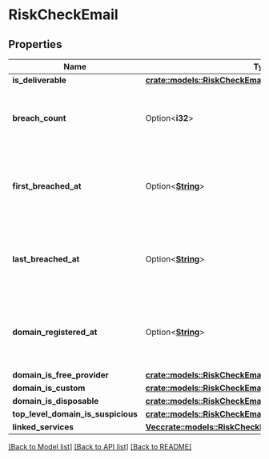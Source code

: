 # RiskCheckEmail

## Properties

Name | Type | Description | Notes
------------ | ------------- | ------------- | -------------
**is_deliverable** | [**crate::models::RiskCheckEmailIsDeliverableStatus**](RiskCheckEmailIsDeliverableStatus.md) |  | 
**breach_count** | Option<**i32**> | Count of all known breaches of this email address if known. | 
**first_breached_at** | Option<[**String**](string.md)> | A date in the format YYYY-MM-DD (RFC 3339 Section 5.6). | 
**last_breached_at** | Option<[**String**](string.md)> | A date in the format YYYY-MM-DD (RFC 3339 Section 5.6). | 
**domain_registered_at** | Option<[**String**](string.md)> | A date in the format YYYY-MM-DD (RFC 3339 Section 5.6). | 
**domain_is_free_provider** | [**crate::models::RiskCheckEmailDomainIsFreeProvider**](RiskCheckEmailDomainIsFreeProvider.md) |  | 
**domain_is_custom** | [**crate::models::RiskCheckEmailDomainIsCustom**](RiskCheckEmailDomainIsCustom.md) |  | 
**domain_is_disposable** | [**crate::models::RiskCheckEmailDomainIsDisposable**](RiskCheckEmailDomainIsDisposable.md) |  | 
**top_level_domain_is_suspicious** | [**crate::models::RiskCheckEmailTopLevelDomainIsSuspicious**](RiskCheckEmailTopLevelDomainIsSuspicious.md) |  | 
**linked_services** | [**Vec<crate::models::RiskCheckLinkedService>**](RiskCheckLinkedService.md) |  | 

[[Back to Model list]](../README.md#documentation-for-models) [[Back to API list]](../README.md#documentation-for-api-endpoints) [[Back to README]](../README.md)


